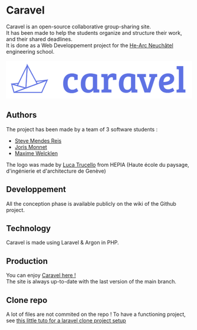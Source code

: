# Caravel
Caravel is an open-source collaborative group-sharing site.\
It has been made to help the students organize and structure their work, and their shared deadlines.\
It is done as a Web Developpement project for the [He-Arc Neuchâtel](https://www.he-arc.ch/) engineering school.\
\
![brand image](public/assets/img/brand/brand.png)

## Authors
The project has been made by a team of 3 software students :
* [Steve Mendes Reis](https://github.com/M4n0x)
* [Joris Monnet](https://github.com/JorisMonnet)
* [Maxime Welcklen](https://github.com/maximewel)

The logo was made by [Luca Trucello](mailto:truscello.luca@gmail.com) from HEPIA (Haute école du paysage, d'ingénierie et d'architecture de Genève)

## Developpement
All the conception phase is available publicly on the wiki of the Github project.

## Technology
Caravel is made using Laravel & Argon in PHP.

## Production
You can enjoy [Caravel here !](https://caravel.srvz-webapp.he-arc.ch/groups)\
The site is always up-to-date with the last version of the main branch.

## Clone repo
A lot of files are not commited on the repo ! To have a functioning project, see [this little tuto for a laravel clone project setup](https://devmarketer.io/learn/setup-laravel-project-cloned-github-com/)


